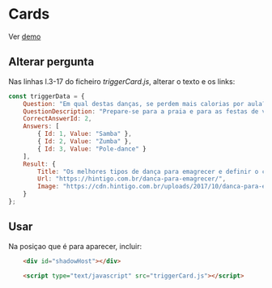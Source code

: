 # Cards

Ver [demo](https://https://users.fba.up.pt/~up200601296/ix/)

## Alterar pergunta

Nas linhas l.3-17 do ficheiro _triggerCard.js_, alterar o texto e os links:

```javascript
const triggerData = {
	Question: "Em qual destas danças, se perdem mais calorias por aula?", 
	QuestionDescription: "Prepare-se para a praia e para as festas de verão de uma forma divertida.", 
	CorrectAnswerId: 2,
	Answers: [
		{ Id: 1, Value: "Samba" },
		{ Id: 2, Value: "Zumba" },
		{ Id: 3, Value: "Pole-dance" }
	],
	Result: {
		Title: "Os melhores tipos de dança para emagrecer e definir o corpo",
		Url: "https://hintigo.com.br/danca-para-emagrecer/",
		Image: "https://cdn.hintigo.com.br/uploads/2017/10/danca-para-emagrecer-425x318.jpg"
	}
};
```

## Usar

Na posiçao que é para aparecer, incluir:
```html
	<div id="shadowHost"></div>

	<script type="text/javascript" src="triggerCard.js"></script>
```









